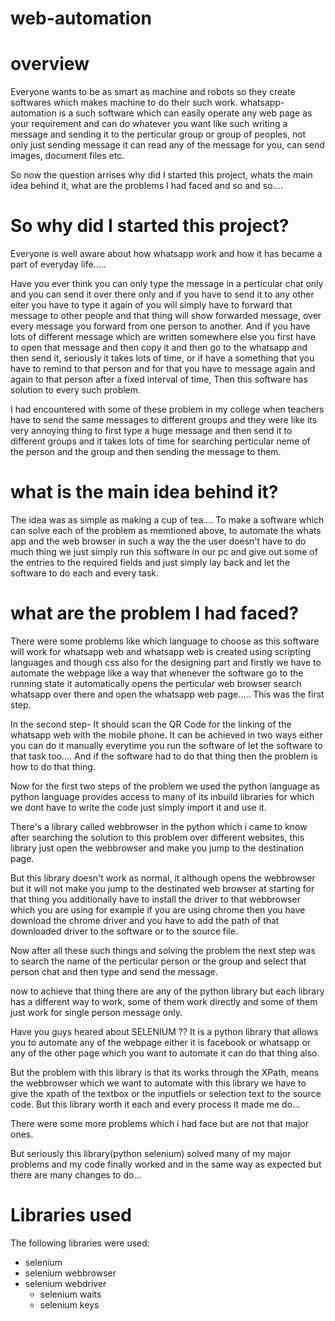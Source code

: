 # web-automation
# overview
Everyone wants to be as smart as machine and robots so they create softwares which makes machine to do their such work.
whatsapp-automation is a such software which can easily operate any web page as your requirement and can do whatever you want like such writing a message and sending it to the perticular group or group of peoples, not only just sending message it can read any of the message for you, can send images, document files etc.

So now the question arrises why did I started this project, whats the main idea behind it, what are the problems I had faced and so and so....

# So why did I started this project?
  
  Everyone is well aware about how whatsapp work and how it has became a part of everyday life.....
 
 Have you ever think you can only type the message in a perticular chat only and you can send it over there only and if you have to send it to any other eiter you have to type it again of you will simply have to forward that message to other people and that thing will show forwarded message, over every message you forward from one person to another.
And if you have lots of different message which are written somewhere else you first have to open that message and then copy it and then go to the whatsapp and then send it, seriously it takes lots of time, or if have a something that you have to remind to that person and for that you have to message again and again to that person after a fixed interval of time, Then this software has solution to every such problem. 

I had encountered with some of these problem in my college when teachers have to send the same messages to different groups and they were like its very annoying thing to first type a huge message and then send it to different groups and it takes lots of time for searching perticular neme of the person and the group and then sending the message to them.

# what is the main idea behind it?

The idea was as simple as making a cup of tea....
To make a software which can solve each of the problem as memtioned above, to automate the whats app and the web browser in such a way the the user doesn't have to do much thing we just simply run this software in our pc and give out some of the entries to the required fields and just simply lay back and let the software to do each and every task.

# what are the problem I had faced?
There were some problems like which language to choose as this software will work for whatsapp web and whatsapp web is created using scripting languages and though css also for the designing part and firstly we have to automate the webpage like a way that whenever the software go to the running state it automatically opens the perticular web browser search whatsapp over there and open the whatsapp web page..... This was the first step. 

In the second step-
It should scan the QR Code for the linking of the whatsapp web with the mobile phone.
It can be achieved in two ways either you can do it manually everytime you run the software of let  the software to that task too.... And if the software had to do that thing then the problem is how to do that thing.

Now for the first two steps of the problem we used the python language as python language provides access to many of its inbuild libraries for which we dont have to write the code just simply import it and use it.

There's a library called webbrowser in the python which i came to know after searching the solution to this problem over different websites, this library just open the webbrowser and make you jump to the destination page.

But this library doesn't work as normal, it although opens the webbrowser but it will not make you jump to the destinated web browser at starting for that thing you additionally have to install the driver to that webbrowser which you are using for example if you are using chrome then you have download the chrome driver and you have to add the path of that downloaded driver to the software or to the source file.

Now after all these such things and solving the problem the next step was to search the name of the perticular person or the group and select that person chat and then type and send the message.

now to achieve that thing there are any of the python library but each library has a different way to work, some of them work directly and some of them just work for single person message only.

Have you guys heared about SELENIUM ??
It is a python library that allows you to automate any of the webpage either it is facebook or whatsapp or any of the other page which you want to automate it can do that thing also.

But the problem with this library is that its works through the XPath, means the webbrowser which we want to automate with this library we have to give the xpath of the textbox or the inputfiels or selection text to the source code.
But this library worth it each and every process it made me do...

There were some more problems which i had face but are not that major ones.

But seriously this library(python selenium) solved many of my major problems and my code finally worked and in the same way as expected but there are many changes to do...

# Libraries used
The following libraries were used:

<ul> 
  <li> selenium</li>
  <li>selenium webbrowser</li>
  <li>selenium webdriver
    <ul><li>selenium waits</li>
        <li>selenium keys</li> 
    </ul>
  </li>
</ul>
  
        

